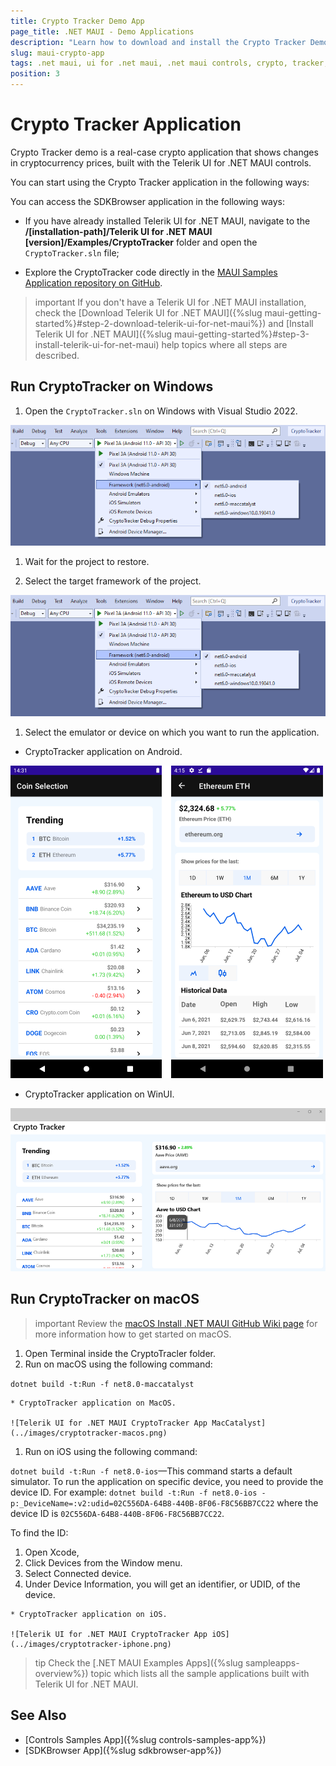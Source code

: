 ```yaml
---
title: Crypto Tracker Demo App
page_title: .NET MAUI - Demo Applications
description: "Learn how to download and install the Crypto Tracker Demo App and check out the Telerik UI for .NET MAUI controls library."
slug: maui-crypto-app
tags: .net maui, ui for .net maui, .net maui controls, crypto, tracker, application
position: 3
---
```


# Crypto Tracker Application

Crypto Tracker demo is a real-case crypto application that shows changes in cryptocurrency prices, built with the Telerik UI for .NET MAUI controls.

You can start using the Crypto Tracker application in the following ways:

You can access the SDKBrowser application in the following ways:

* If you have already installed Telerik UI for .NET MAUI, navigate to the **/[installation-path]/Telerik UI for .NET MAUI [version]/Examples/CryptoTracker** folder and open the `CryptoTracker.sln` file;

* Explore the CryptoTracker code directly in the [MAUI Samples Application repository on GitHub](https://github.com/telerik/maui-samples/tree/main/Samples/CryptoTracker).

>important If you don't have a Telerik UI for .NET MAUI installation, check the [Download Telerik UI for .NET MAUI]({%slug maui-getting-started%}#step-2-download-telerik-ui-for-net-maui%}) and [Install Telerik UI for .NET MAUI]({%slug maui-getting-started%}#step-3-install-telerik-ui-for-net-maui) help topics where all steps are described. 

## Run CryptoTracker on Windows

1. Open the `CryptoTracker.sln` on Windows with Visual Studio 2022.

  ![Telerik UI .NET MAUI CryptoTracker App VS](images/sampleapps-visual-studio.png)

1. Wait for the project to restore.

1. Select the target framework of the project.

  ![Telerik UI .NET MAUI CryptoTracker App](../images/crypto-tracker-visual-studio.png)

1. Select the emulator or device on which you want to run the application.
	
 * CryptoTracker application on Android.

  ![Telerik UI for .NET MAUI CryptoTracker App Android](../images/cryptotracker-android.png)
	
 * CryptoTracker application on WinUI.

  ![Telerik UI for .NET MAUI CryptoTracker App WinUI](../images/cryptotracker-winui.png)

## Run CryptoTracker on macOS

>important Review the [macOS Install .NET MAUI GitHub Wiki page](https://github.com/dotnet/maui/wiki/macOS-Install) for more information how to get started on macOS. 

1. Open Terminal inside the CryptoTracler folder.
1. Run on macOS using the following command:

 `dotnet build -t:Run -f net8.0-maccatalyst`
 
	* CryptoTracker application on MacOS.
	
	![Telerik UI for .NET MAUI CryptoTracker App MacCatalyst](../images/cryptotracker-macos.png)

1. Run on iOS using the following command:

 `dotnet build -t:Run -f net8.0-ios`&mdash;This command starts a default simulator. To run the application on specific device, you need to provide the device ID. For example: `dotnet build -t:Run -f net8.0-ios -p:_DeviceName=:v2:udid=02C556DA-64B8-440B-8F06-F8C56BB7CC22` where the device ID is `02C556DA-64B8-440B-8F06-F8C56BB7CC22`.
 
 To find the ID: 
  1. Open Xcode, 
  2. Click Devices from the Window menu. 
  3. Select Connected device. 
  4. Under Device Information, you will get an identifier, or UDID, of the device. 

  
	* CryptoTracker application on iOS.

	![Telerik UI for .NET MAUI CryptoTracker App iOS](../images/cryptotracker-iphone.png)

>tip Check the [.NET MAUI Examples Apps]({%slug sampleapps-overview%}) topic which lists all the sample applications built with Telerik UI for .NET MAUI.

## See Also

- [Controls Samples App]({%slug controls-samples-app%})
- [SDKBrowser App]({%slug sdkbrowser-app%})
